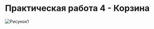 # Практическая работа 4 - Корзина
![Рисунок1](https://github.com/user-attachments/assets/9f4fdf23-68f0-4c40-b2a9-57630ed71d5a)
